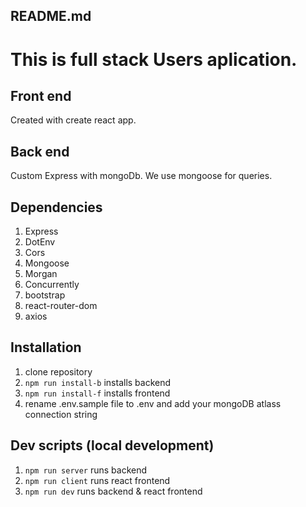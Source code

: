 ## README.md

# This is full stack Users aplication. 

## Front end 

Created with create react app. 

## Back end

Custom Express with mongoDb. We use mongoose for queries.

## Dependencies
1. Express
1. DotEnv
1. Cors
1. Mongoose
1. Morgan
1. Concurrently
1. bootstrap
1. react-router-dom
1. axios


## Installation

1. clone repository
1. `npm run install-b` installs backend
1. `npm run install-f` installs frontend
1. rename .env.sample file to .env and add your mongoDB atlass connection string

## Dev scripts (local development)

1. `npm run server` runs backend
2. `npm run client` runs react frontend
2. `npm run dev` runs backend & react frontend